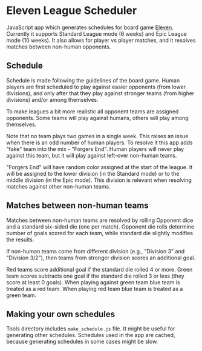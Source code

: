 # Eleven League Scheduler

JavaScript app which generates schedules for board game
[Eleven](https://boardgamegeek.com/boardgame/329716/eleven-football-manager-board-game).
Currently it supports Standard League mode (6 weeks) and Epic League mode
(10 weeks). It also allows for player vs player matches, and it resolves
matches between non-human opponents.

## Schedule

Schedule is made following the guidelines of the board game. Human players
are first scheduled to play against easier opponents (from lower divisions),
and only after that they play against stronger teams (from higher divisions)
and/or among themselves.

To make leagues a bit more realistic all opponent teams are assigned
opponents. Some teams will play against humans, others will play among
themselves.

Note that no team plays two games in a single week. This raises an issue
when there is an odd number of human players. To resolve it this app adds
"fake" team into the mix - "Forgers End". Human players will never play
against this team, but it will play against left-over non-human teams.

"Forgers End" will have random color assigned at the start of the league. It
will be assigned to the lower division (in the Standard mode) or to the
middle division (in the Epic mode). This division is relevant when resolving
matches against other non-human teams.

## Matches between non-human teams

Matches between non-human teams are resolved by rolling Opponent dice and a
standard six-sided die (one per match). Opponent die rolls determine number
of goals scored for each team, while standard die slightly modifies the
results.

If non-human teams come from different division (e.g., "Division 3" and
"Division 3/2"), then teams from stronger division scores an additional
goal.

Red teams score additional goal if the standard die rolled 4 or more.
Green team scores subtracts one goal if the standard die rolled 3 or less
(they score at least 0 goals). When playing against green team blue team is
treated as a red team. When playing red team blue team is treated as a green
team.

## Making your own schedules

Tools directory includes `make_schedule.js` file. It might be useful for
generating other schedules. Schedules used in the app are cached, because
generating schedules in some cases might be slow.
